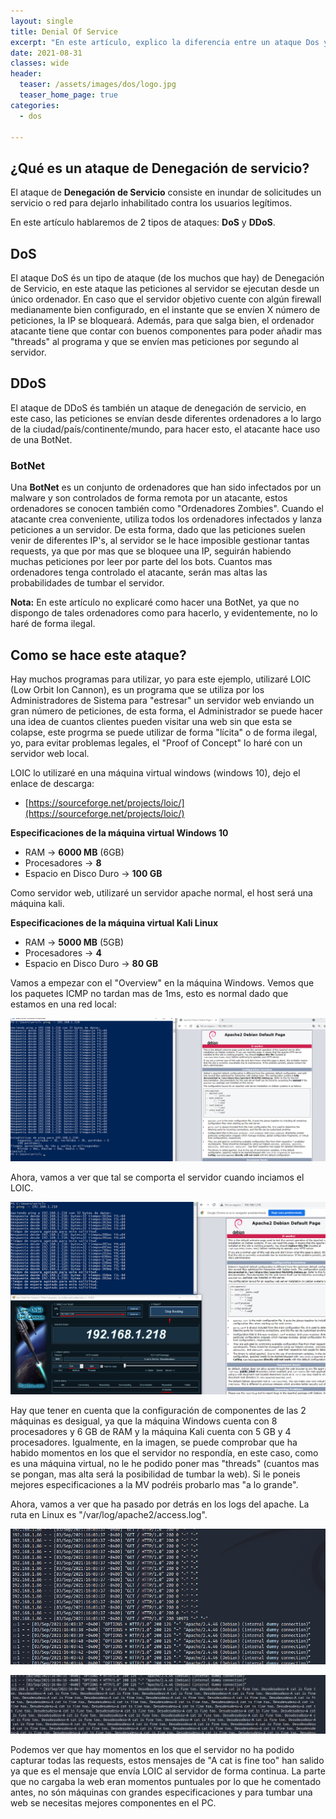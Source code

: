 ```yaml
---
layout: single
title: Denial Of Service
excerpt: "En este artículo, explico la diferencia entre un ataque Dos y DDoS y como ejecutar un ataque DoS con un ejemplo básico."
date: 2021-08-31
classes: wide
header:
  teaser: /assets/images/dos/logo.jpg
  teaser_home_page: true
categories:
  - dos

---
```

## ¿Qué es un ataque de Denegación de servicio?

El ataque de **Denegación de Servicio** consiste en inundar de solicitudes un servicio o red para dejarlo inhabilitado contra los usuarios legítimos.

En este artículo hablaremos de 2 tipos de ataques: **DoS** y **DDoS**.

<h2><b>DoS</b></h2>

El ataque DoS és un tipo de ataque (de los muchos que hay) de Denegación de Servicio, en este ataque las peticiones al servidor se ejecutan desde un único ordenador. En caso que el servidor objetivo cuente con algún firewall medianamente bien configurado, en el instante que se envíen X número de peticiones, la IP se bloqueará. Además, para que salga bien, el ordenador atacante tiene que contar con buenos componentes para poder añadir mas "threads" al programa y que se envíen mas peticiones por segundo al servidor.

<h2><b>DDoS</b></h2>

El ataque de DDoS és también un ataque de denegación de servicio, en este caso, las peticiones se envían desde diferentes ordenadores a lo largo de la ciudad/país/continente/mundo, para hacer esto, el atacante hace uso de una BotNet.

<h3><b>BotNet</b></h3>

Una **BotNet** es un conjunto de ordenadores que han sido infectados por un malware y son controlados de forma remota por un atacante, estos ordenadores se conocen también como "Ordenadores Zombies".
Cuando el atacante crea conveniente, utiliza todos los ordenadores infectados y lanza peticiones a un servidor. De esta forma, dado que las peticiones suelen venir de diferentes IP's, al servidor se le hace imposible gestionar tantas requests, ya que por mas que se bloquee una IP, seguirán habiendo muchas peticiones por leer por parte del los bots. Cuantos mas ordenadores tenga controlado el atacante, serán mas altas las probabilidades de tumbar el servidor. 

**Nota:** En este artículo no explicaré como hacer una BotNet, ya que no dispongo de tales ordenadores como para hacerlo, y evidentemente, no lo haré de forma ilegal.

<h2>Como se hace este ataque?</h2>

Hay muchos programas para utilizar, yo para este ejemplo, utilizaré LOIC (Low Orbit Ion Cannon), es un programa que se utiliza por los Administradores de Sistema para "estresar" un servidor web enviando un gran número de peticiones, de esta forma, el Administrador se puede hacer una idea de cuantos clientes pueden visitar una web sin que esta se colapse, este progrma se puede utilizar de forma "lícita" o de forma ilegal, yo, para evitar problemas legales, el "Proof of Concept" lo haré con un servidor web local.

LOIC lo utilizaré en una máquina virtual windows (windows 10), dejo el enlace de descarga:

* [https://sourceforge.net/projects/loic/](https://sourceforge.net/projects/loic/)

**Especificaciones de la máquina virtual Windows 10**
	
* RAM -> **6000 MB** (6GB)
* Procesadores -> **8**
* Espacio en Disco Duro -> **100 GB**

Como servidor web, utilizaré un servidor apache normal, el host será una máquina kali.

**Especificaciones de la máquina virtual Kali Linux**

* RAM -> **5000 MB** (5GB)
* Procesadores -> **4**
* Espacio en Disco Duro -> **80 GB**


Vamos a empezar con el "Overview" en la máquina Windows. Vemos que los paquetes ICMP no tardan mas de 1ms, esto es normal dado que estamos en una red local:

![](/assets/images/dos/icmp_requests.png)

Ahora, vamos a ver que tal se comporta el servidor cuando inciamos el LOIC.

![](/assets/images/dos/LOIC_started.png)

Hay que tener en cuenta que la configuración de componentes de las 2 máquinas es desigual, ya que la máquina Windows cuenta con 8 procesadores y 6 GB de RAM y la máquina Kali cuenta con 5 GB y 4 procesadores. Igualmente, en la imagen, se puede comprobar que ha habido momentos en los que el servidor no respondía, en este caso, como es una máquina virtual, no le he podido poner mas "threads" (cuantos mas se pongan, mas alta será la posibilidad de tumbar la web). Si le poneis mejores especificaciones a la MV podréis probarlo mas "a lo grande".

Ahora, vamos a ver que ha pasado por detrás en los logs del apache. La ruta en Linux es "/var/log/apache2/access.log".

![](/assets/images/dos/connections_1.png)

![](/assets/images/dos/a_cat.png)

Podemos ver que hay momentos en los que el servidor no ha podido capturar todas las requests, estos mensajes de "A cat is fine too" han salido ya que es el mensaje que envía LOIC al servidor de forma continua. La parte que no cargaba la web eran momentos puntuales por lo que he comentado antes, no són máquinas con grandes especificaciones y para tumbar una web se necesitas mejores componentes en el PC.


